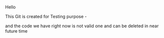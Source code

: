 Hello 

This Git is created for Testing purpose - 

and the code we have right now is not valid one and can be deleted in near future time 

